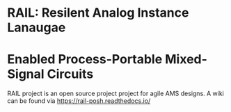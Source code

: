 # RAIL: Resilent Analog Instance Lanaugae 
# Enabled Process-Portable Mixed-Signal Circuits

RAIL project is an open source project project for agile AMS designs.
A wiki can be found via https://rail-posh.readthedocs.io/

